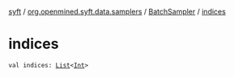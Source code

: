 [syft](../../index.md) / [org.openmined.syft.data.samplers](../index.md) / [BatchSampler](index.md) / [indices](./indices.md)

# indices

`val indices: `[`List`](https://kotlinlang.org/api/latest/jvm/stdlib/kotlin.collections/-list/index.html)`<`[`Int`](https://kotlinlang.org/api/latest/jvm/stdlib/kotlin/-int/index.html)`>`